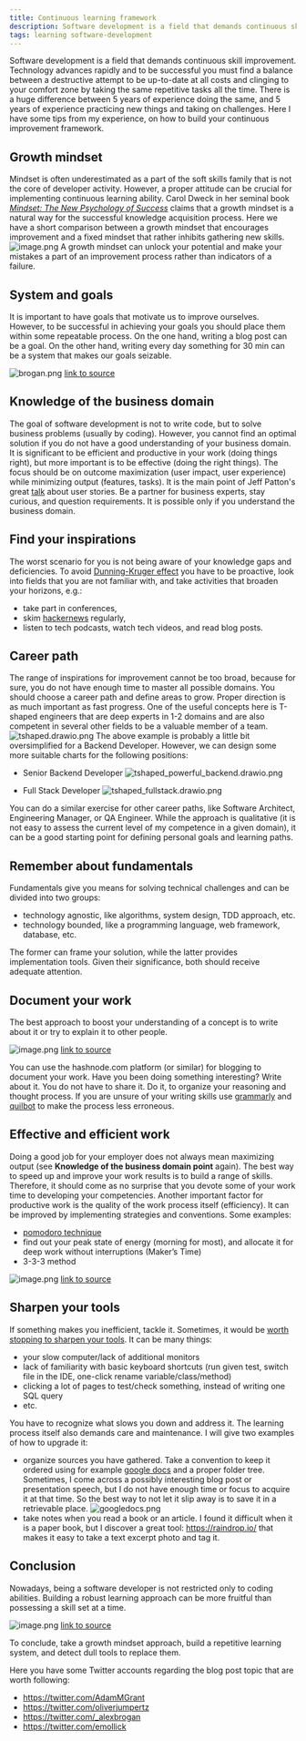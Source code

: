 ```yaml
---
title: Continuous learning framework
description: Software development is a field that demands continuous skill improvement. Technology advances rapidly and to be successful you must find a balance between a destructive attempt to be up-to-date at all costs and clinging to your comfort zone by taking the same repetitive tasks all the time. There is a huge difference between 5 years of experience doing the same, and 5 years of experience practicing new things and taking on challenges. Here I have some tips from my experience, on how to build your continuous improvement framework.
tags: learning software-development
---
```




Software development is a field that demands continuous skill improvement. Technology advances rapidly and to be successful you must find a balance between a destructive attempt to be up-to-date at all costs and clinging to your comfort zone by taking the same repetitive tasks all the time. There is a huge difference between 5 years of experience doing the same, and 5 years of experience practicing new things and taking on challenges. Here I have some tips from my experience, on how to build your continuous improvement framework.

## Growth mindset
Mindset is often underestimated as a part of the soft skills family that is not the core of developer activity. However, a proper attitude can be crucial for implementing continuous learning ability. Carol Dweck in her seminal book [*Mindset: The New Psychology of Success*](https://www.amazon.com/Mindset-Psychology-Carol-S-Dweck/dp/0345472322) claims that a growth mindset is a natural way for the successful knowledge acquisition process. Here we have a short comparison between a growth mindset that encourages improvement and a fixed mindset that rather inhibits gathering new skills.
![image.png](https://cdn.hashnode.com/res/hashnode/image/upload/v1655735406417/8Wkz2cgxK.png)
A growth mindset can unlock your potential and make your mistakes a part of an improvement process rather than indicators of a failure.

## System and goals
It is important to have goals that motivate us to improve ourselves. However, to be successful in achieving your goals you should place them within some repeatable process. On the one hand, writing a blog post can be a goal. On the other hand, writing every day 
something for 30 min can be a system that makes our goals seizable.

![brogan.png](https://cdn.hashnode.com/res/hashnode/image/upload/v1660298043979/CkDw1r2us.png)
[link to source](https://twitter.com/_alexbrogan/status/1534524520672944128)

## Knowledge of the business domain
The goal of software development is not to write code, but to solve business problems (usually by coding). However, you cannot find an optimal solution if you do not have a good understanding of your business domain. It is significant to be efficient and productive in your work (doing things right), but more important is to be effective (doing the right things).  The focus should be on outcome maximization (user impact, user experience) while minimizing output (features, tasks). It is the main point of Jeff Patton's great [talk](https://www.youtube.com/watch?v=AzBuohuOU6g) about user stories. 
Be a partner for business experts, stay curious, and question requirements. It is possible only if you understand the business domain.

## Find your inspirations
The worst scenario for you is not being aware of your knowledge gaps and deficiencies. To avoid [Dunning-Kruger effect](https://en.wikipedia.org/wiki/Dunning%E2%80%93Kruger_effect) you have to be proactive, look into fields that you are not familiar with, and take activities that broaden your horizons, e.g.:
- take part in conferences, 
- skim [hackernews](https://news.ycombinator.com/) regularly,
- listen to tech podcasts, watch tech videos, and read blog posts.

## Career path
The range of inspirations for improvement cannot be too broad, because for sure, you do not have enough time to master all possible domains. You should choose a career path and define areas to grow. Proper direction is as much important as fast progress. One of the useful concepts here is T-shaped engineers that are deep experts in 1-2 domains and are also competent in several other fields to be a valuable member of a team.
![tshaped.drawio.png](https://cdn.hashnode.com/res/hashnode/image/upload/v1655712781838/aNlw_XH8n.png)
The above example is probably a little bit oversimplified for a Backend Developer. However, we can design some more suitable charts for the following positions:  

- Senior Backend Developer
![tshaped_powerful_backend.drawio.png](https://cdn.hashnode.com/res/hashnode/image/upload/v1655712802887/q7dPN6229.png)

- Full Stack Developer
![tshaped_fullstack.drawio.png](https://cdn.hashnode.com/res/hashnode/image/upload/v1655712794658/PU4vPeNx_.png)

You can do a similar exercise for other career paths, like Software Architect, Engineering Manager, or QA Engineer.  While the approach is qualitative (it is not easy to assess the current level of my competence in a given domain), it can be a good starting point for defining personal goals and learning paths.

## Remember about fundamentals
Fundamentals give you means for solving technical challenges and can be divided into two groups:
- technology agnostic, like algorithms, system design, TDD approach, etc.
- technology bounded, like a programming language, web framework, database, etc.

The former can frame your solution, while the latter provides implementation tools. Given their significance, both should receive adequate attention.

## Document your work
The best approach to boost your understanding of a concept is to write about it or try to explain it to other people. 

![image.png](https://cdn.hashnode.com/res/hashnode/image/upload/v1660287291486/_xgBmzdcT.png)
[link to source](https://twitter.com/AdamMGrant/status/1551208238581948416)

You can use the hashnode.com platform (or similar) for blogging to document your work. Have you been doing something interesting? Write about it. You do not have to share it. Do it, to organize your reasoning and thought process. If you are unsure of your writing skills use [grammarly](https://app.grammarly.com/) and [quilbot](https://quillbot.com/) to make the process less erroneous. 

## Effective and efficient work
Doing a good job for your employer does not always mean maximizing output (see **Knowledge of the business domain point** again). The best way to speed up and improve your work results is to build a range of skills. Therefore, it should come as no surprise that you devote some of your work time to developing your competencies.
Another important factor for productive work is the quality of the work process itself (efficiency). It can be improved by implementing strategies and conventions. Some examples:
- [pomodoro technique](https://en.wikipedia.org/wiki/Pomodoro_Technique)
- find out your peak state of energy (morning for most), and allocate it for deep work without interruptions (Maker’s Time)
- 3-3-3 method

![image.png](https://cdn.hashnode.com/res/hashnode/image/upload/v1660297675824/sH7wT5SyD.png)
[link to source](https://twitter.com/SystemSunday/status/1554080843517370370)

## Sharpen your tools
If something makes you inefficient, tackle it. Sometimes, it would be [worth stopping to sharpen your tools](https://www.youtube.com/watch?v=I56oFTm9UlE). It can be many things:
- your slow computer/lack of additional monitors
- lack of familiarity with basic keyboard shortcuts (run given test, switch file in the IDE, one-click rename variable/class/method) 
- clicking a lot of pages to test/check something, instead of writing one SQL query
- etc.

You have to recognize what slows you down and address it.
The learning process itself also demands care and maintenance. I will give two examples of how to upgrade it:
- organize sources you have gathered. Take a convention to keep it ordered using for example [google docs](https://docs.google.com/) and a proper folder tree. Sometimes, I come across a possibly interesting blog post or presentation speech, but I do not have enough time or focus to acquire it at that time. So the best way to not let it slip away is to save it in a retrievable place.
![googledocs.png](https://cdn.hashnode.com/res/hashnode/image/upload/v1660286408665/eOS4-HUFC.png)
- take notes when you read a book or an article. I found it difficult when it is a paper book, but I discover a great tool: https://raindrop.io/ that makes it easy to take a text excerpt photo and tag it.

## Conclusion
Nowadays, being a software developer is not restricted only to coding abilities. Building a robust learning approach can be more fruitful than possessing a skill set at a time. 

![image.png](https://cdn.hashnode.com/res/hashnode/image/upload/v1660297871986/qQl76D3PL.png)
[link to source](https://twitter.com/kelseyhightower/status/1504190572336087040)

To conclude, take a growth mindset approach, build a repetitive learning system, and detect dull tools to replace them.

Here you have some Twitter accounts regarding the blog post topic that are worth following:
- https://twitter.com/AdamMGrant
- https://twitter.com/oliverjumpertz
- https://twitter.com/_alexbrogan
- https://twitter.com/emollick
